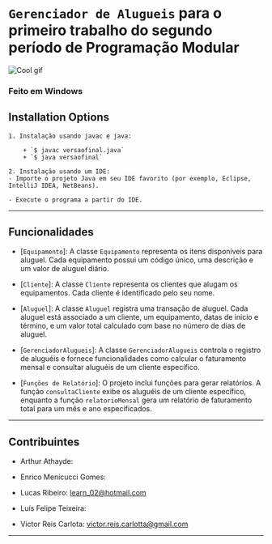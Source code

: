 # `Gerenciador de Alugueis` para o primeiro trabalho do segundo período de Programação Modular





![Cool gif](https://gifdb.com/images/high/coding-animated-laptop-flow-stream-ja04010rm5o68zfk.gif)

### Feito em Windows



**Installation Options**
---


```
1. Instalação usando javac e java:

    + `$ javac versaofinal.java`
    + `$ java versaofinal`

2. Instalação usando um IDE:
- Importe o projeto Java em seu IDE favorito (por exemplo, Eclipse, IntelliJ IDEA, NetBeans).

- Execute o programa a partir do IDE.
```
---
**Funcionalidades**
---

+ [`Equipamento`]: A classe `Equipamento` representa os itens disponíveis para aluguel. Cada equipamento possui um código único, uma descrição e um valor de aluguel diário.

+ [`Cliente`]: A classe `Cliente` representa os clientes que alugam os equipamentos. Cada cliente é identificado pelo seu nome.

+ [`Aluguel`]: A classe `Aluguel` registra uma transação de aluguel. Cada aluguel está associado a um cliente, um equipamento, datas de início e término, e um valor total calculado com base no número de dias de aluguel.

+ [`GerenciadorAlugueis`]: A classe `GerenciadorAlugueis` controla o registro de aluguéis e fornece funcionalidades como calcular o faturamento mensal e consultar aluguéis de um cliente específico.

+ [`Funções de Relatório`]: O projeto inclui funções para gerar relatórios. A função `consultaCliente` exibe os aluguéis de um cliente específico, enquanto a função `relatorioMensal` gera um relatório de faturamento total para um mês e ano especificados.

---




**Contribuintes**
---

+ Arthur Athayde:  

+ Enrico Menicucci Gomes:

+ Lucas Ribeiro: learn_02@hotmail.com

+ Luís Felipe Teixeira:

+ Victor Reis Carlota: victor.reis.carlotta@gmail.com

---
